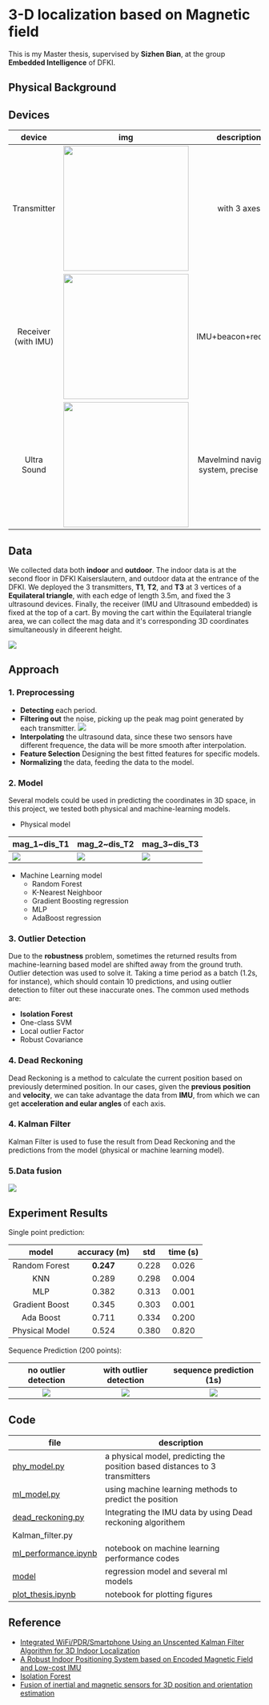 # 3-D localization based on Magnetic field



This is my Master thesis, supervised by **Sizhen Bian**, at the group **Embedded Intelligence** of DFKI.
## Physical Background

## Devices 


| device | img | description |
| :----: | :--------: | :-----: |
| Transmitter | <div align=center><img src="./figure/transmitter.png" width=250></div> | with 3 axes |
| Receiver (with IMU)| <div align=center><img src="./figure/IMU.png" width=250></div> | IMU+beacon+receiver |
| Ultra Sound| <div align=center><img src="./figure/Ultrasound.png" width=250></div> | Mavelmind navigation system, precise 5 cm  |



## Data
We collected data both **indoor** and **outdoor**. The indoor data is at the second floor in DFKI Kaiserslautern, and outdoor data at the entrance of the DFKI. We deployed the 3 transmitters, **T1**, **T2**, and **T3** at 3 vertices of a **Equilateral triangle**, with each edge of length 3.5m, and fixed the 3 ultrasound devices. Finally, the receiver (IMU and Ultrasound embedded) is fixed at the top of a cart. By moving the cart within the Equilateral triangle area, we can collect the mag data and it's corresponding 3D coordinates simultaneously in difeerent height. 

![](./figure/mag_axis.png)
## Approach
### 1. Preprocessing
* **Detecting** each period.
* **Filtering out** the noise, picking up the peak mag point generated by each transmitter.
![](./figure/magnitude.png)
* **Interpolating** the ultrasound data, since these two sensors have different frequence, the data will be more smooth after interpolation.
* **Feature Selection** Designing the best fitted features for specific models.
* **Normalizing** the data, feeding the data to the model.



### 2. Model
Several models could be used in predicting the coordinates in 3D space, in this project, we tested both physical and machine-learning models.  
 
* Physical model


| mag_1~dis_T1 | mag_2~dis_T2 | mag_3~dis_T3|
| ---- | -------- | ----|
| ![](./figure/1_reg.png)| ![](./figure/2_reg.png) | ![](./figure/3_reg.png)|



* Machine Learning model  
  - Random Forest 
  - K-Nearest Neighboor
  - Gradient Boosting regression
  - MLP
  - AdaBoost regression
  
### 3. Outlier Detection
Due to the **robustness** problem, sometimes the returned results from machine-learning based model are shifted  away from the ground truth. Outlier detection was used to solve it. Taking a time period as a batch (1.2s, for instance), which should contain 10 predictions, and using outlier detection to filter out these inaccurate ones. The common used methods are:

- **Isolation Forest**
- One-class SVM
- Local outlier Factor
- Robust Covariance

### 4. Dead Reckoning
Dead Reckoning is a method to calculate the current position based on previously determined position. In our cases, given the **previous position** and **velocity**, we can take advantage the data from **IMU**, from which we can get **acceleration and eular angles** of each axis. 
### 4. Kalman Filter 
Kalman Filter is used to fuse the result from Dead Reckoning and the predictions from the model (physical or machine learning model). 
###  5.Data fusion
![](./figure/1.jpeg)

## Experiment Results
Single point prediction:

| model | accuracy (m) | std | time (s) |
|:-----:| :------: | :-----: | :----: |
| Random Forest | **0.247** | 0.228 | 0.026 |
| KNN | 0.289 | 0.298 | 0.004 |
| MLP | 0.382 | 0.313 | 0.001 |
| Gradient Boost | 0.345 | 0.303 | 0.001 |
| Ada Boost | 0.711 | 0.334 | 0.200 |
| Physical Model| 0.524 | 0.380 | 0.820 |

Sequence Prediction (200 points):

|no outlier detection | with outlier detection| sequence prediction (1s)|
| :---:| :---: | :---: |
| ![](./figure/sequence_no_filter.png)|![](./figure/sequence_filter.png)|![](./figure/sequence_period.png)|
## Code

| file | description |
| ---- | -------- |
| [phy_model.py](./phy_model.py) | a physical model, predicting the position based distances to 3 transmitters |
| [ml_model.py](./ml_model.py)| using machine learning methods to predict the position|
| [dead_reckoning.py](dead_reckoning.py) |Integrating the IMU data by using Dead reckoning algorithem|   
| Kalman_filter.py| |
| [ml_performance.ipynb](./ml_performance.ipynb) | notebook on machine learning performance codes  |
| [model](./model)| regression model and several ml models|
| [plot_thesis.ipynb](./plot_thesis.ipynb)|notebook for plotting figures|

 
## Reference

* [Integrated WiFi/PDR/Smartphone Using an Unscented Kalman Filter Algorithm for 3D Indoor Localization](https://www.ncbi.nlm.nih.gov/pmc/articles/PMC4610469/)
* [A Robust Indoor Positioning System based on Encoded Magnetic Field and Low-cost IMU](https://ieeexplore.ieee.org/abstract/document/7479703)
* [Isolation Forest](https://cs.nju.edu.cn/zhouzh/zhouzh.files/publication/icdm08b.pdf)
* [Fusion of inertial and magnetic sensors for 3D position and orientation estimation](https://ieeexplore.ieee.org/document/7591448)
